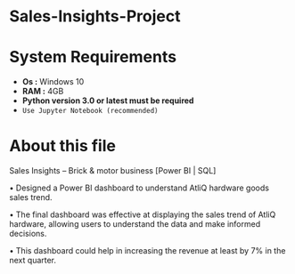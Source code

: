# Sales-Insights-Project

# System Requirements

* <b>Os :</b> Windows 10
* <b>RAM :</b> 4GB
* <b>Python version 3.0 or latest must be required</b>
* ```Use Jupyter Notebook (recommended)```

# About this file

Sales Insights – Brick & motor business [Power BI | SQL]

• Designed a Power BI dashboard to understand AtliQ hardware goods sales trend.

• The final dashboard was effective at displaying the sales trend of AtliQ hardware, allowing users to understand 
the data and make informed decisions.

• This dashboard could help in increasing the revenue at least by 7% in the next quarter. 
